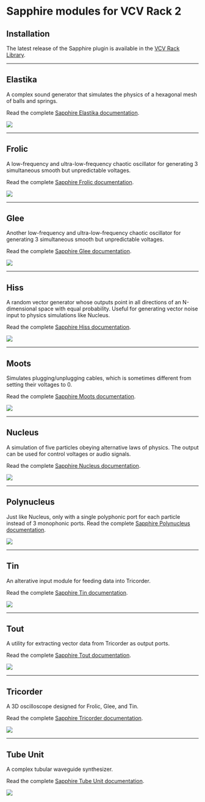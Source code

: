 # Sapphire modules for VCV Rack 2

## Installation
The latest release of the Sapphire plugin is available in the
[VCV Rack Library](https://library.vcvrack.com/CosineKitty-Sapphire).

---

## Elastika

A complex sound generator that simulates the physics of a
hexagonal mesh of balls and springs.

Read the complete <a href="Elastika.md">Sapphire Elastika documentation</a>.

<a href="Elastika.md"><img src="images/elastika.png" /></a>

---

## Frolic

A low-frequency and ultra-low-frequency chaotic oscillator
for generating 3 simultaneous smooth but unpredictable voltages.

Read the complete <a href="Frolic.md">Sapphire Frolic documentation</a>.

<a href="Frolic.md"><img src="images/frolic.png"/></a>

---

## Glee

Another low-frequency and ultra-low-frequency chaotic oscillator
for generating 3 simultaneous smooth but unpredictable voltages.

Read the complete <a href="Glee.md">Sapphire Glee documentation</a>.

<a href="Glee.md"><img src="images/glee.png"/></a>

---

## Hiss

A random vector generator whose outputs point in all directions of an N-dimensional space with equal probability. Useful for generating vector noise input to physics simulations like Nucleus.

Read the complete <a href="Hiss.md">Sapphire Hiss documentation</a>.

<a href="Hiss.md"><img src="images/hiss.png"/></a>

---

## Moots

Simulates plugging/unplugging cables,
which is sometimes different from setting their voltages to 0.

Read the complete <a href="Moots.md">Sapphire Moots documentation</a>.

<a href="Moots.md"><img src="images/moots.png" /></a>

---

## Nucleus

A simulation of five particles obeying alternative laws of physics.
The output can be used for control voltages or audio signals.

Read the complete <a href="Nucleus.md">Sapphire Nucleus documentation</a>.

<a href="Nucleus.md"><img src="images/nucleus.png" /></a>

---

## Polynucleus

Just like Nucleus, only with a single polyphonic port
for each particle instead of 3 monophonic ports.
Read the complete <a href="Polynucleus.md">Sapphire Polynucleus documentation</a>.

<a href="Polynucleus.md"><img src="images/polynucleus.png" /></a>

---

## Tin

An alterative input module for feeding data into Tricorder.

Read the complete <a href="Tin.md">Sapphire Tin documentation</a>.

<a href="Tin.md"><img src="images/tin.png" /></a>

---

## Tout

A utility for extracting vector data from Tricorder as output ports.

Read the complete <a href="Tout.md">Sapphire Tout documentation</a>.

<a href="Tout.md"><img src="images/tout.png" /></a>

---

## Tricorder

A 3D oscilloscope designed for Frolic, Glee, and Tin.

Read the complete <a href="Tricorder.md">Sapphire Tricorder documentation</a>.

<a href="Tricorder.md"><img src="images/tricorder.png" /></a>

---

## Tube Unit

A complex tubular waveguide synthesizer.

Read the complete <a href="TubeUnit.md">Sapphire Tube Unit documentation</a>.

<a href="TubeUnit.md"><img src="images/tubeunit.png" /></a>

